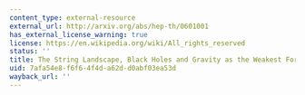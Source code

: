 ```yaml
---
content_type: external-resource
external_url: http://arxiv.org/abs/hep-th/0601001
has_external_license_warning: true
license: https://en.wikipedia.org/wiki/All_rights_reserved
status: ''
title: The String Landscape, Black Holes and Gravity as the Weakest Force
uid: 7afa54e8-f6f6-4f4d-a62d-d0abf03ea53d
wayback_url: ''
---
```


